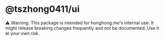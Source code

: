 # @tszhong0411/ui

⚠️ Warning: This package is intended for honghong.me's internal use. It might release breaking changes frequently and not be documented. Use it at your own risk.
